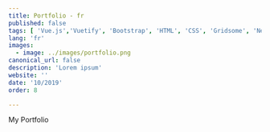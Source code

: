 ```yaml
---
title: Portfolio - fr
published: false
tags: [ 'Vue.js','Vuetify', 'Bootstrap', 'HTML', 'CSS', 'Gridsome', 'Netlify']
lang: 'fr'
images:
  - image: ../images/portfolio.png
canonical_url: false
description: 'Lorem ipsum'
website: ''
date: '10/2019'
order: 8

---
```


My Portfolio



